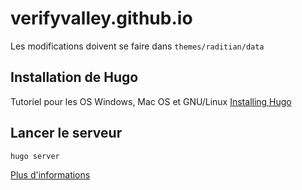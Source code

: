 # verifyvalley.github.io

Les modifications doivent se faire dans `themes/raditian/data`


## Installation de Hugo

Tutoriel pour les OS Windows, Mac OS et GNU/Linux [Installing Hugo](https://gohugo.io/getting-started/installing/)


## Lancer le serveur

`hugo server`

[Plus d'informations](https://gohugo.io/getting-started/quick-start/#step-4-add-some-content)
